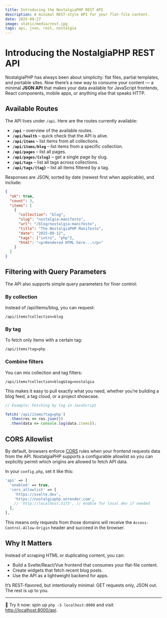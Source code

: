 ```yaml
---
title: Introducing the NostalgiaPHP REST API
description: A minimal REST-style API for your flat-file content.
date: 2025-09-27
image: static/media/rest.jpg
tags: api, json, rest, nostalgia
---
```


# Introducing the NostalgiaPHP REST API

NostalgiaPHP has always been about simplicity: flat files, partial templates, and portable sites. Now there’s a new way to consume your content — a minimal **JSON API** that makes your data available for JavaScript frontends, React components, mobile apps, or anything else that speaks HTTP.

## Available Routes

The API lives under `/api`. Here are the routes currently available:

- **`/api`** – overview of the available routes.
- **`/api/health`** – quick check that the API is alive.
- **`/api/items`** – list items from all collections.
- **`/api/items/blog`** – list items from a specific collection.
- **`/api/pages`** – list all pages.
- **`/api/pages/{slug}`** – get a single page by slug.
- **`/api/tags`** – list all tags across collections.
- **`/api/tags/{tag}`** – list all items filtered by a tag.

Responses are JSON, sorted by date (newest first when applicable), and include:

```json
{
  "ok": true,
  "count": 3,
  "items": [
    {
      "collection": "blog",
      "slug": "nostalgia-manifesto",
      "url": "/blog/nostalgia-manifesto",
      "title": "The NostalgiaPHP Manifesto",
      "date": "2025-09-12",
      "tags": ["intro", "php"],
      "html": "<p>Rendered HTML here...</p>"
    }
  ]
}
```

## Filtering with Query Parameters

The API also supports simple query parameters for finer control:

### By collection

Instead of /api/items/blog, you can request:

`/api/items?collection=blog`

### By tag
To fetch only items with a certain tag:

`/api/items?tag=php`

### Combine filters
You can mix collection and tag filters:

`/api/items?collection=blog&tag=nostalgia`

This makes it easy to pull exactly what you need, whether you’re building a blog feed, a tag cloud, or a project showcase.


```js
// Example: Fetching by tag in JavaScript

fetch('/api/items?tag=php')
  .then(res => res.json())
  .then(data => console.log(data.items));
```

## CORS Allowlist

By default, browsers enforce [CORS](https://developer.mozilla.org/en-US/docs/Web/HTTP/CORS) rules when your frontend requests data from the API. NostalgiaPHP supports a configurable allowlist so you can explicitly permit which origins are allowed to fetch API data.

In your `config.php`, set it like this:

```php
'api' => [
  'enabled' => true,
  'cors_allowlist' => [
    'https://svelte.dev',
    'https://nostalgiaphp.onrender.com',
    // 'http://localhost:5173', // enable for local dev if needed
  ],
],
```

This means only requests from those domains will receive the `Access-Control-Allow-Origin` header and succeed in the browser.

## Why It Matters

Instead of scraping HTML or duplicating content, you can:

* Build a Svelte/React/Vue frontend that consumes your flat-file content.
* Create widgets that fetch recent blog posts.
* Use the API as a lightweight backend for apps.

It’s REST-flavored, but intentionally minimal: GET requests only, JSON out. The rest is up to you.

---

🚀 Try it now: spin up `php -S localhost:8000` and visit [http://localhost:8000/api](http://localhost:8000/api).
